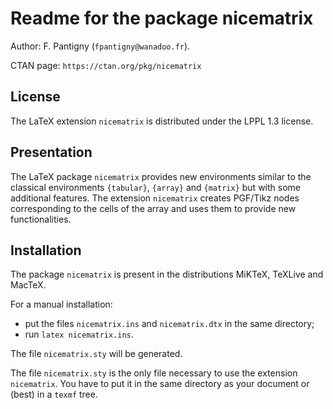 # Readme for the package nicematrix

Author: F. Pantigny (`fpantigny@wanadoo.fr`).

CTAN page: `https://ctan.org/pkg/nicematrix`

## License
The LaTeX extension `nicematrix` is distributed under the LPPL 1.3 license.

## Presentation

The LaTeX package `nicematrix` provides new environments similar to the classical environments
`{tabular}`, `{array}` and `{matrix}` but with some additional features. The extension `nicematrix` creates PGF/Tikz nodes corresponding to the cells of the array and uses them to provide new functionalities. 


## Installation

The package `nicematrix` is present in the distributions MiKTeX, TeXLive and MacTeX.

For a manual installation:

* put the files `nicematrix.ins` and `nicematrix.dtx` in the same directory; 
* run `latex nicematrix.ins`.

The file `nicematrix.sty` will be generated.

The file `nicematrix.sty` is the only file necessary to use the extension `nicematrix`. 
You have to put it in the same directory as your document or (best) in a `texmf` tree. 
